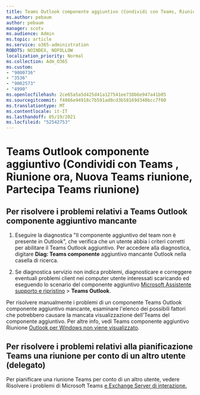 ```yaml
---
title: Teams Outlook componente aggiuntivo (Condividi con Teams, Riunione ora, Nuova Teams riunione, Partecipa Teams riunione)
ms.author: pebaum
author: pebaum
manager: scotv
ms.audience: Admin
ms.topic: article
ms.service: o365-administration
ROBOTS: NOINDEX, NOFOLLOW
localization_priority: Normal
ms.collection: Adm_O365
ms.custom:
- "9000736"
- "3536"
- "9002573"
- "4990"
ms.openlocfilehash: 2ce65a5a5d425d41a127541ee738b6e947a41b05
ms.sourcegitcommit: f4866e94918c7b591ad0cd3b58169d340bcc7f00
ms.translationtype: MT
ms.contentlocale: it-IT
ms.lasthandoff: 05/19/2021
ms.locfileid: "52542753"
---
```

# <a name="teams-outlook-add-in-share-to-teams--meet-now-new-teams-meeting-join-teams-meeting"></a>Teams Outlook componente aggiuntivo (Condividi con Teams , Riunione ora, Nuova Teams riunione, Partecipa Teams riunione)

## <a name="to-troubleshoot-a-missing-teams-outlook-add-in"></a>Per risolvere i problemi relativi a Teams Outlook componente aggiuntivo mancante

1. Eseguire la diagnostica "Il componente aggiuntivo del team non è presente in Outlook", che verifica che un utente abbia i criteri corretti per abilitare il Teams Outlook aggiuntivo. Per accedere alla diagnostica, digitare **Diag: Teams componente** aggiuntivo mancante Outlook nella casella di ricerca.

1. Se diagnostica servizio non indica problemi, diagnosticare e correggere eventuali problemi client nei computer utente interessati scaricando ed eseguendo lo scenario del componente aggiuntivo [Microsoft Assistente supporto e ripristino](https://aka.ms/SaRA-TeamsAddInScenario)  >  **Teams Outlook**.

Per risolvere manualmente i problemi di un componente Teams Outlook componente aggiuntivo mancante, esaminare l'elenco dei possibili fattori che potrebbero causare la mancata visualizzazione dell'Teams del componente aggiuntivo. Per altre info, vedi Teams componente aggiuntivo Riunione [Outlook per Windows non viene visualizzato](/microsoftteams/teams-add-in-for-outlook#teams-meeting-add-in-in-outlook-for-windows-does-not-show).

## <a name="to-troubleshoot-scheduling-a-teams-meeting-on-behalf-of-someone-else-delegate"></a>Per risolvere i problemi relativi alla pianificazione Teams una riunione per conto di un altro utente (delegato)

Per pianificare una riunione Teams per conto di un altro utente, vedere Risolvere i problemi di Microsoft Teams [e Exchange Server di interazione.](/microsoftteams/troubleshoot/known-issues/teams-exchange-interaction-issue)
